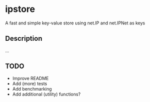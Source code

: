 # ipstore

A fast and simple key-value store using net.IP and net.IPNet as keys

## Description

...

## TODO

* Improve README
* Add (more) tests
* Add benchmarking
* Add additional (utility) functions?